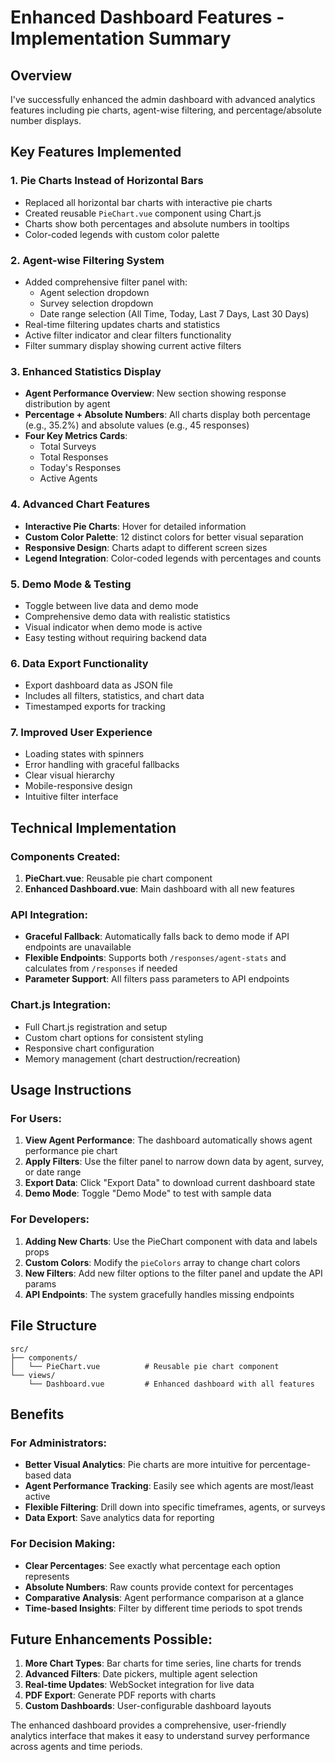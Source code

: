 # Enhanced Dashboard Features - Implementation Summary

## Overview
I've successfully enhanced the admin dashboard with advanced analytics features including pie charts, agent-wise filtering, and percentage/absolute number displays.

## Key Features Implemented

### 1. **Pie Charts Instead of Horizontal Bars**
- Replaced all horizontal bar charts with interactive pie charts
- Created reusable `PieChart.vue` component using Chart.js
- Charts show both percentages and absolute numbers in tooltips
- Color-coded legends with custom color palette

### 2. **Agent-wise Filtering System**
- Added comprehensive filter panel with:
  - Agent selection dropdown
  - Survey selection dropdown  
  - Date range selection (All Time, Today, Last 7 Days, Last 30 Days)
- Real-time filtering updates charts and statistics
- Active filter indicator and clear filters functionality
- Filter summary display showing current active filters

### 3. **Enhanced Statistics Display**
- **Agent Performance Overview**: New section showing response distribution by agent
- **Percentage + Absolute Numbers**: All charts display both percentage (e.g., 35.2%) and absolute values (e.g., 45 responses)
- **Four Key Metrics Cards**:
  - Total Surveys
  - Total Responses
  - Today's Responses
  - Active Agents

### 4. **Advanced Chart Features**
- **Interactive Pie Charts**: Hover for detailed information
- **Custom Color Palette**: 12 distinct colors for better visual separation
- **Responsive Design**: Charts adapt to different screen sizes
- **Legend Integration**: Color-coded legends with percentages and counts

### 5. **Demo Mode & Testing**
- Toggle between live data and demo mode
- Comprehensive demo data with realistic statistics
- Visual indicator when demo mode is active
- Easy testing without requiring backend data

### 6. **Data Export Functionality**
- Export dashboard data as JSON file
- Includes all filters, statistics, and chart data
- Timestamped exports for tracking

### 7. **Improved User Experience**
- Loading states with spinners
- Error handling with graceful fallbacks
- Clear visual hierarchy
- Mobile-responsive design
- Intuitive filter interface

## Technical Implementation

### Components Created:
1. **PieChart.vue**: Reusable pie chart component
2. **Enhanced Dashboard.vue**: Main dashboard with all new features

### API Integration:
- **Graceful Fallback**: Automatically falls back to demo mode if API endpoints are unavailable
- **Flexible Endpoints**: Supports both `/responses/agent-stats` and calculates from `/responses` if needed
- **Parameter Support**: All filters pass parameters to API endpoints

### Chart.js Integration:
- Full Chart.js registration and setup
- Custom chart options for consistent styling
- Responsive chart configuration
- Memory management (chart destruction/recreation)

## Usage Instructions

### For Users:
1. **View Agent Performance**: The dashboard automatically shows agent performance pie chart
2. **Apply Filters**: Use the filter panel to narrow down data by agent, survey, or date range
3. **Export Data**: Click "Export Data" to download current dashboard state
4. **Demo Mode**: Toggle "Demo Mode" to test with sample data

### For Developers:
1. **Adding New Charts**: Use the PieChart component with data and labels props
2. **Custom Colors**: Modify the `pieColors` array to change chart colors
3. **New Filters**: Add new filter options to the filter panel and update the API params
4. **API Endpoints**: The system gracefully handles missing endpoints

## File Structure
```
src/
├── components/
│   └── PieChart.vue          # Reusable pie chart component
└── views/
    └── Dashboard.vue         # Enhanced dashboard with all features
```

## Benefits

### For Administrators:
- **Better Visual Analytics**: Pie charts are more intuitive for percentage-based data
- **Agent Performance Tracking**: Easily see which agents are most/least active
- **Flexible Filtering**: Drill down into specific timeframes, agents, or surveys
- **Data Export**: Save analytics data for reporting

### For Decision Making:
- **Clear Percentages**: See exactly what percentage each option represents
- **Absolute Numbers**: Raw counts provide context for percentages
- **Comparative Analysis**: Agent performance comparison at a glance
- **Time-based Insights**: Filter by different time periods to spot trends

## Future Enhancements Possible:
1. **More Chart Types**: Bar charts for time series, line charts for trends
2. **Advanced Filters**: Date pickers, multiple agent selection
3. **Real-time Updates**: WebSocket integration for live data
4. **PDF Export**: Generate PDF reports with charts
5. **Custom Dashboards**: User-configurable dashboard layouts

The enhanced dashboard provides a comprehensive, user-friendly analytics interface that makes it easy to understand survey performance across agents and time periods.
